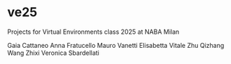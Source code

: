# ve25
Projects for Virtual Environments class 2025 at NABA Milan

Gaia Cattaneo
Anna Fratucello
Mauro Vanetti
Elisabetta Vitale
Zhu Qizhang
Wang Zhixi
Veronica Sbardellati
